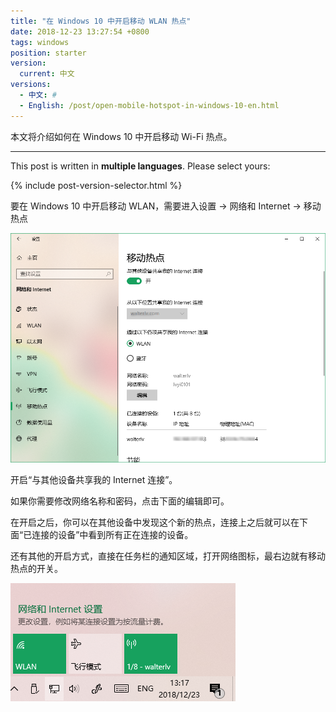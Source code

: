 ```yaml
---
title: "在 Windows 10 中开启移动 WLAN 热点"
date: 2018-12-23 13:27:54 +0800
tags: windows
position: starter
version:
  current: 中文
versions:
  - 中文: #
  - English: /post/open-mobile-hotspot-in-windows-10-en.html
---
```


本文将介绍如何在 Windows 10 中开启移动 Wi-Fi 热点。

---

This post is written in **multiple languages**. Please select yours:

{% include post-version-selector.html %}

要在 Windows 10 中开启移动 WLAN，需要进入设置 -> 网络和 Internet -> 移动热点

![移动热点](/static/posts/2018-12-23-13-21-40.png)

开启“与其他设备共享我的 Internet 连接”。

如果你需要修改网络名称和密码，点击下面的编辑即可。

在开启之后，你可以在其他设备中发现这个新的热点，连接上之后就可以在下面“已连接的设备”中看到所有正在连接的设备。

还有其他的开启方式，直接在任务栏的通知区域，打开网络图标，最右边就有移动热点的开关。

![通知区域的网络图标](/static/posts/2018-12-23-13-27-43.png)
